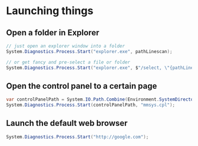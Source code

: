 # Launching things

## Open a folder in Explorer
```cs
// just open an explorer window into a folder
System.Diagnostics.Process.Start("explorer.exe", pathLinescan);

// or get fancy and pre-select a file or folder
System.Diagnostics.Process.Start("explorer.exe", $"/select, \"{pathLinescan}\"");
```

## Open the control panel to a certain page
```cs
var controlPanelPath = System.IO.Path.Combine(Environment.SystemDirectory, "control.exe");
System.Diagnostics.Process.Start(controlPanelPath, "mmsys.cpl");
```

## Launch the default web browser
```cs
System.Diagnostics.Process.Start("http://google.com");
```
